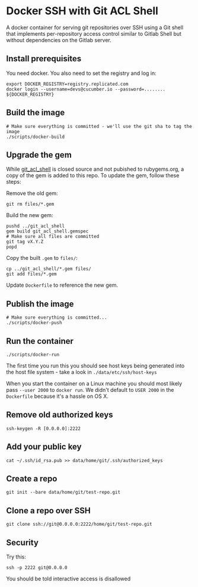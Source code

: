 # Docker SSH with Git ACL Shell

A docker container for serving git repositories over SSH using a Git shell that
implements per-repository access control similar to Gitlab Shell but without
dependencies on the Gitlab server.

## Install prerequisites

You need docker. You also need to set the registry and log in:

    export DOCKER_REGISTRY=registry.replicated.com
    docker login --username=devs@cucumber.io --password=........ ${DOCKER_REGISTRY}

## Build the image

    # Make sure everything is committed - we'll use the git sha to tag the image
    ./scripts/docker-build

## Upgrade the gem

While [git_acl_shell](https://github.com/cucumber-ltd/git_acl_shell) is closed
source and not pubished to rubygems.org, a copy of the gem is added to this repo.
To update the gem, follow these steps:

Remove the old gem:

    git rm files/*.gem

Build the new gem:

    pushd ../git_acl_shell
    gem build git_acl_shell.gemspec
    # Make sure all files are committed
    git tag vX.Y.Z
    popd

Copy the built `.gem` to `files/`:

    cp ../git_acl_shell/*.gem files/
    git add files/*.gem

Update `Dockerfile` to reference the new gem.

## Publish the image

    # Make sure everything is committed...
    ./scripts/docker-push

## Run the container

    ./scripts/docker-run

The first time you run this you should see host keys being generated into the
host file system - take a look in `./data/etc/ssh/host-keys`

When you start the container on a Linux machine you should most likely pass `--user 2000`
to `docker run`. We didn't default to `USER 2000` in the `Dockerfile` because it's a hassle
on OS X.

## Remove old authorized keys

    ssh-keygen -R [0.0.0.0]:2222

## Add your public key

    cat ~/.ssh/id_rsa.pub >> data/home/git/.ssh/authorized_keys

## Create a repo

    git init --bare data/home/git/test-repo.git

## Clone a repo over SSH

    git clone ssh://git@0.0.0.0:2222/home/git/test-repo.git

## Security

Try this:

    ssh -p 2222 git@0.0.0.0

You should be told interactive access is disallowed

